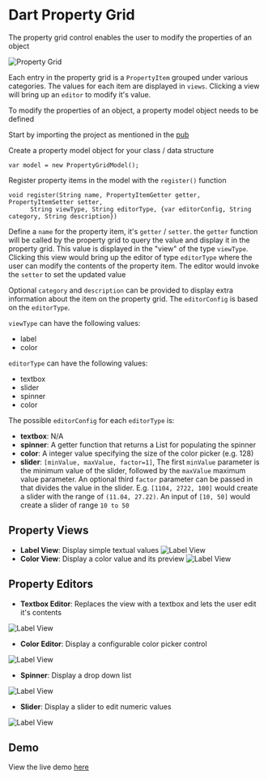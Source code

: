 # Dart Property Grid

The property grid control enables the user to modify the properties of an object

![Property Grid](https://raw.github.com/coderespawn/dart-property-grid/master/doc/images/property_grid.png)

Each entry in the property grid is a `PropertyItem` grouped under various categories.  The values for each item are displayed in `views`.  Clicking a view will bring up an `editor` to modify it's value.  

To modify the properties of an object, a property model object needs to be defined

Start by importing the project as mentioned in the [pub](http://pub.dartlang.org/packages/property_grid)

Create a property model object for your class / data structure

	var model = new PropertyGridModel();
	
Register property items in the model with the `register()` function

	void register(String name, PropertyItemGetter getter, PropertyItemSetter setter,
		  String viewType, String editorType, {var editorConfig, String category, String description}) 

Define a `name` for the property item, it's `getter` / `setter`.  the `getter` function will be called by the property grid to query the value and display it in the property grid.  This value is displayed in the "view" of the type `viewType`.  Clicking this view would bring up the editor of type `editorType` where the user can modify the contents of the property item.   The editor would invoke the `setter` to set the updated value

Optional `category` and `description` can be provided to display extra information about the item on the property grid.  The `editorConfig` is based on the `editorType`.

`viewType` can have the following values:

 - label
 - color
 
`editorType` can have the following values:

 - textbox
 - slider
 - spinner
 - color

The possible `editorConfig` for each `editorType` is:

 - **textbox**: N/A
 - **spinner**: A getter function that returns a List<String> for populating the spinner
 - **color**: A integer value specifying the size of the color picker (e.g. 128)
 - **slider**: `[minValue, maxValue, factor=1]`,  The first `minValue` parameter is the minimum value of the slider, followed by the `maxValue` maximum value parameter.  An optional third `factor` parameter can be passed in that divides the value in the slider. E.g. `[1104, 2722, 100]` would create a slider with the range of `(11.04, 27.22)`.  An input of `[10, 50]` would create a slider of range `10 to 50`

 
## Property Views

 - **Label View**: Display simple textual values ![Label View](https://raw.github.com/coderespawn/dart-property-grid/master/doc/images/view_label.png)
 - **Color View**: Display a color value and its preview ![Label View](https://raw.github.com/coderespawn/dart-property-grid/master/doc/images/view_color.png)

## Property Editors

 - **Textbox Editor**: Replaces the view with a textbox and lets the user edit it's contents 
 
 ![Label View](https://raw.github.com/coderespawn/dart-property-grid/master/doc/images/editor_textbox.png)
 
 - **Color Editor**: Display a configurable color picker control 
 
 ![Label View](https://raw.github.com/coderespawn/dart-property-grid/master/doc/images/editor_color.png)

 - **Spinner**: Display a drop down list
 
 ![Label View](https://raw.github.com/coderespawn/dart-property-grid/master/doc/images/editor_spinner.png)


 - **Slider**: Display a slider to edit numeric values
 
 ![Label View](https://raw.github.com/coderespawn/dart-property-grid/master/doc/images/editor_slider.png)


## Demo

View the live demo [here](http://dart-app-samples.appspot.com/)